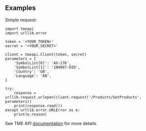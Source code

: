 ## Examples

Simple request:

```
import tmeapi
import urllib.error

token = '<YOUR_TOKEN>'
secret = '<YOUR_SECRET>'

client = tmeapi.Client(token, secret)
parameters = {
    'SymbolList[0]': 'AX-176',
    'SymbolList[1]': '1N4007-DIO',
    'Country': 'GB',
    'Language': 'EN',
}

try:
    response = urllib.request.urlopen(client.request('/Products/GetProducts', parameters))
    print(response.read())
except urllib.error.URLError as e:
    print(e.reason)
```

See TME API [documentation][developers-tme] for more details.

[developers-tme]: https://developers.tme.eu/en/